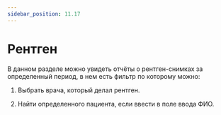 ```yaml
---
sidebar_position: 11.17
---
```


# Рентген

<!-- ![Модуль "reports_1"](assets/reports/1.png) -->

В данном разделе можно увидеть отчёты о рентген-снимках за определенный период, в нем есть фильтр по которому можно:

1)	Выбрать врача, который делал рентген.
 
<!-- ![Модуль "reports_1"](assets/reports/1.png) -->

2)	Найти определенного пациента, если ввести в поле ввода ФИО.

<!-- ![Модуль "reports_1"](assets/reports/1.png) -->

